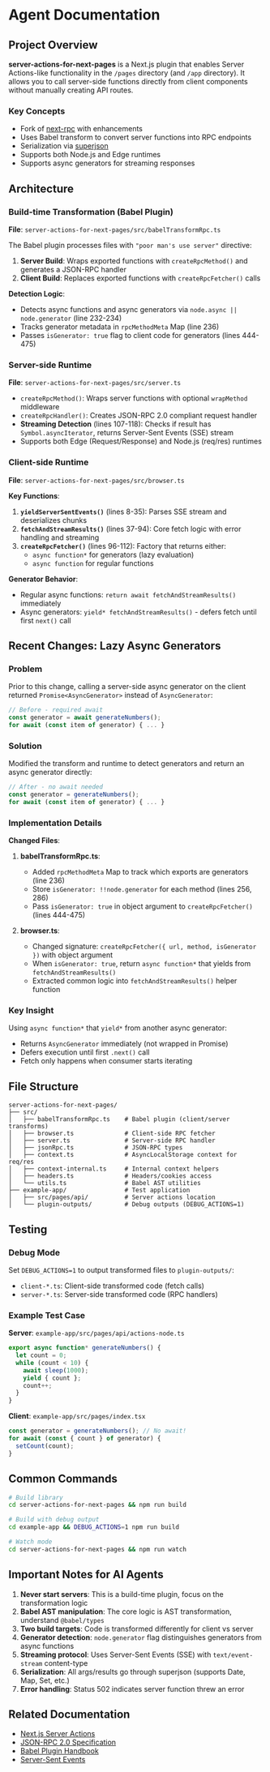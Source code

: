 # Agent Documentation

## Project Overview

**server-actions-for-next-pages** is a Next.js plugin that enables Server Actions-like functionality in the `/pages` directory (and `/app` directory). It allows you to call server-side functions directly from client components without manually creating API routes.

### Key Concepts

- Fork of [next-rpc](https://github.com/Janpot/next-rpc) with enhancements
- Uses Babel transform to convert server functions into RPC endpoints
- Serialization via [superjson](https://github.com/blitz-js/superjson)
- Supports both Node.js and Edge runtimes
- Supports async generators for streaming responses

## Architecture

### Build-time Transformation (Babel Plugin)

**File**: `server-actions-for-next-pages/src/babelTransformRpc.ts`

The Babel plugin processes files with `"poor man's use server"` directive:

1. **Server Build**: Wraps exported functions with `createRpcMethod()` and generates a JSON-RPC handler
2. **Client Build**: Replaces exported functions with `createRpcFetcher()` calls

**Detection Logic**:
- Detects async functions and async generators via `node.async || node.generator` (line 232-234)
- Tracks generator metadata in `rpcMethodMeta` Map (line 236)
- Passes `isGenerator: true` flag to client code for generators (lines 444-475)

### Server-side Runtime

**File**: `server-actions-for-next-pages/src/server.ts`

- `createRpcMethod()`: Wraps server functions with optional `wrapMethod` middleware
- `createRpcHandler()`: Creates JSON-RPC 2.0 compliant request handler
- **Streaming Detection** (lines 107-118): Checks if result has `Symbol.asyncIterator`, returns Server-Sent Events (SSE) stream
- Supports both Edge (Request/Response) and Node.js (req/res) runtimes

### Client-side Runtime

**File**: `server-actions-for-next-pages/src/browser.ts`

**Key Functions**:

1. **`yieldServerSentEvents()`** (lines 8-35): Parses SSE stream and deserializes chunks
2. **`fetchAndStreamResults()`** (lines 37-94): Core fetch logic with error handling and streaming
3. **`createRpcFetcher()`** (lines 96-112): Factory that returns either:
   - `async function*` for generators (lazy evaluation)
   - `async function` for regular functions

**Generator Behavior**:
- Regular async functions: `return await fetchAndStreamResults()` immediately
- Async generators: `yield* fetchAndStreamResults()` - defers fetch until first `next()` call

## Recent Changes: Lazy Async Generators

### Problem
Prior to this change, calling a server-side async generator on the client returned `Promise<AsyncGenerator>` instead of `AsyncGenerator`:

```typescript
// Before - required await
const generator = await generateNumbers();
for await (const item of generator) { ... }
```

### Solution
Modified the transform and runtime to detect generators and return an async generator directly:

```typescript
// After - no await needed
const generator = generateNumbers();
for await (const item of generator) { ... }
```

### Implementation Details

**Changed Files**:

1. **babelTransformRpc.ts**:
   - Added `rpcMethodMeta` Map to track which exports are generators (line 236)
   - Store `isGenerator: !!node.generator` for each method (lines 256, 286)
   - Pass `isGenerator: true` in object argument to `createRpcFetcher()` (lines 444-475)

2. **browser.ts**:
   - Changed signature: `createRpcFetcher({ url, method, isGenerator })` with object argument
   - When `isGenerator: true`, return `async function*` that yields from `fetchAndStreamResults()`
   - Extracted common logic into `fetchAndStreamResults()` helper function

### Key Insight

Using `async function*` that `yield*` from another async generator:
- Returns `AsyncGenerator` immediately (not wrapped in Promise)
- Defers execution until first `.next()` call
- Fetch only happens when consumer starts iterating

## File Structure

```
server-actions-for-next-pages/
├── src/
│   ├── babelTransformRpc.ts    # Babel plugin (client/server transforms)
│   ├── browser.ts              # Client-side RPC fetcher
│   ├── server.ts               # Server-side RPC handler
│   ├── jsonRpc.ts              # JSON-RPC types
│   ├── context.ts              # AsyncLocalStorage context for req/res
│   ├── context-internal.ts     # Internal context helpers
│   ├── headers.ts              # Headers/cookies access
│   └── utils.ts                # Babel AST utilities
├── example-app/                # Test application
│   ├── src/pages/api/          # Server actions location
│   └── plugin-outputs/         # Debug outputs (DEBUG_ACTIONS=1)
```

## Testing

### Debug Mode
Set `DEBUG_ACTIONS=1` to output transformed files to `plugin-outputs/`:
- `client-*.ts`: Client-side transformed code (fetch calls)
- `server-*.ts`: Server-side transformed code (RPC handlers)

### Example Test Case

**Server**: `example-app/src/pages/api/actions-node.ts`
```typescript
export async function* generateNumbers() {
  let count = 0;
  while (count < 10) {
    await sleep(1000);
    yield { count };
    count++;
  }
}
```

**Client**: `example-app/src/pages/index.tsx`
```typescript
const generator = generateNumbers(); // No await!
for await (const { count } of generator) {
  setCount(count);
}
```

## Common Commands

```bash
# Build library
cd server-actions-for-next-pages && npm run build

# Build with debug output
cd example-app && DEBUG_ACTIONS=1 npm run build

# Watch mode
cd server-actions-for-next-pages && npm run watch
```

## Important Notes for AI Agents

1. **Never start servers**: This is a build-time plugin, focus on the transformation logic
2. **Babel AST manipulation**: The core logic is AST transformation, understand `@babel/types`
3. **Two build targets**: Code is transformed differently for client vs server
4. **Generator detection**: `node.generator` flag distinguishes generators from async functions
5. **Streaming protocol**: Uses Server-Sent Events (SSE) with `text/event-stream` content-type
6. **Serialization**: All args/results go through superjson (supports Date, Map, Set, etc.)
7. **Error handling**: Status 502 indicates server function threw an error

## Related Documentation

- [Next.js Server Actions](https://nextjs.org/docs/app/building-your-application/data-fetching/server-actions)
- [JSON-RPC 2.0 Specification](https://www.jsonrpc.org/specification)
- [Babel Plugin Handbook](https://github.com/jamiebuilds/babel-handbook/blob/master/translations/en/plugin-handbook.md)
- [Server-Sent Events](https://developer.mozilla.org/en-US/docs/Web/API/Server-sent_events)
